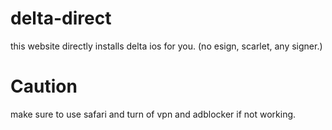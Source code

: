 # delta-direct
this website directly installs delta ios for you. (no esign, scarlet, any signer.)
# Caution
make sure to use safari and turn of vpn and adblocker if not working.
